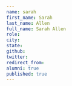 ```yaml
---
name: sarah
first_name: Sarah
last_name: Allen
full_name: Sarah Allen
role: 
city: 
state: 
github: 
twitter: 
redirect_from: 
alumni: true
published: true
---
```


